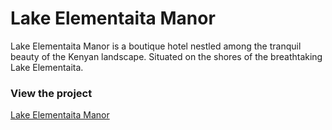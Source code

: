 # Lake Elementaita Manor
Lake Elementaita Manor is a boutique hotel nestled among the tranquil beauty of the Kenyan landscape. Situated on the shores of the breathtaking Lake Elementaita.

### View the project
[Lake Elementaita Manor](https://lakeelementaitamanor.com)